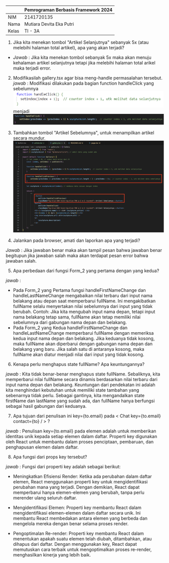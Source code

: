 |  | Pemrograman Berbasis Framework 2024 |
|--|--|
| NIM |  2141720135 |
| Nama |  Mutiara Devita Eka Putri |
| Kelas | TI - 3A |

1. Jika kita menekan tombol "Artikel Selanjutnya" sebanyak 5x (atau melebihi halaman total artikel), apa yang akan terjadi?
- *Jawab* : Jika kita menekan tombol sebanyak 5x maka akan menuju kehalaman artikel selanjutnya tetapi jika melebihi halaman total arikel maka terjadi error.

2. Modifikasilah gallery.tsx agar bisa meng-handle permasalahan tersebut.
*jawab* : Modifikasi dilakukan pada bagian function handleClick yang sebelumnya
![alt text](image.png) menjadi
![alt text](image-1.png)

3. Tambahkan tombol "Artikel Sebelumnya", untuk menampilkan artikel secara mundur.
![alt text](image-2.png)

4. Jalankan pada browser, amati dan laporkan apa yang terjadi?

*Jawab* : Jika jawaban benar maka akan tampil pesan bahwa jawaban benar begitupun jika jawaban salah maka akan terdapat pesan error bahwa jawaban salah.

5. Apa perbedaan dari fungsi Form_2 yang pertama dengan yang kedua?

 *jawab* : 
- Pada Form_2 yang Pertama fungsi handleFirstNameChange dan handleLastNameChange mengabaikan nilai terbaru dari input nama belakang atau depan saat memperbarui fullName. Ini mengakibatkan fullName selalu menyertakan nilai sebelumnya dari input yang tidak berubah. Contoh: Jika kita mengubah input nama depan, tetapi input nama belakang tetap sama, fullName akan tetap memiliki nilai sebelumnya dari gabungan nama depan dan belakang.
- Pada Form_2 yang Kedua handleFirstNameChange dan handleLastNameChange memperbarui fullName dengan memeriksa kedua input nama depan dan belakang. Jika keduanya tidak kosong, maka fullName akan diperbarui dengan gabungan nama depan dan belakang yang baru. Jika salah satu di antaranya kosong, maka fullName akan diatur menjadi nilai dari input yang tidak kosong.

6. Kenapa perlu menghapus state fullName? Apa keuntungannya?

*jawab* : Kita tidak benar-benar menghapus state fullName. Sebaliknya, kita memperbarui nilai fullName secara dinamis berdasarkan nilai terbaru dari input nama depan dan belakang. Keuntungan dari pendekatan ini adalah kita menghindari kebutuhan untuk memiliki state tambahan yang sebenarnya tidak perlu. Sebagai gantinya, kita mengandalkan state firstName dan lastName yang sudah ada, dan fullName hanya berfungsi sebagai hasil gabungan dari keduanya.

7. Apa tujuan dari penulisan ini key={to.email} pada < Chat key={to.email} contact={to} / > ?

*jawab* : Penulisan key={to.email} pada elemen <Chat key={to.email} contact={to} /> adalah untuk memberikan identitas unik kepada setiap elemen dalam daftar. Properti key digunakan oleh React untuk membantu dalam proses penciptaan, pembaruan, dan penghapusan elemen dalam daftar.

8. Apa fungsi dari props key tersebut?

*jawab* : Fungsi dari properti key adalah sebagai berikut:

- Meningkatkan Efisiensi Render: Ketika ada perubahan dalam daftar elemen, React menggunakan properti key untuk mengidentifikasi perubahan mana yang terjadi. Dengan demikian, React dapat memperbarui hanya elemen-elemen yang berubah, tanpa perlu merender ulang seluruh daftar.

- Mengidentifikasi Elemen: Properti key membantu React dalam mengidentifikasi elemen-elemen dalam daftar secara unik. Ini membantu React membedakan antara elemen yang berbeda dan mengelola mereka dengan benar selama proses render.

- Pengoptimalan Re-render: Properti key membantu React dalam menentukan apakah suatu elemen telah diubah, ditambahkan, atau dihapus dari daftar. Dengan menggunakan key, React dapat memutuskan cara terbaik untuk mengoptimalkan proses re-render, menghasilkan kinerja yang lebih baik.